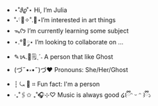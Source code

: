 - ⋆˚𝜗𝜚˚⋆ Hi, I’m Julia
- ˚˖𓍢🌷✧˚.🎀⋆I’m interested in art things
- ᯓᡣ𐭩 I’m currently learning some subject
- ⋆.°🦋༘⋆ I’m looking to collaborate on ...
- ✎ᝰ.📓🗒ˎˊ˗ A person that like Ghost
- (づ˶•༝•˶)づ❤️ Pronouns: She/Her/Ghost
- ┆ ⤿ 💌 ⌗ Fun fact: I'm a person
- ‧₊˚🖇️✩ ₊˚🎧⊹♡ Music is always good
໒꒰ྀིᵔ ᵕ ᵔ ꒱ྀི১
<!---
JuliaIsBoring/JuliaIsBoring is a ✨ special ✨ repository because its `README.md` (this file) appears on your GitHub profile.
You can click the Preview link to take a look at your changes.
--->
